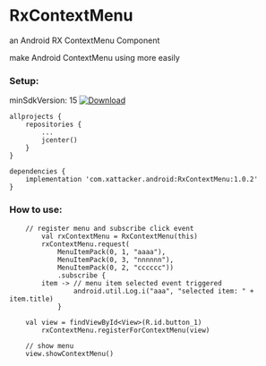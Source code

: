 # RxContextMenu
an Android RX ContextMenu Component

make Android ContextMenu using more easily

### Setup:

minSdkVersion: 15 [ ![Download](https://api.bintray.com/packages/xattacker/maven/RxContextMenu/images/download.svg?version=1.0.2) ](https://bintray.com/xattacker/maven/RxContextMenu/1.0.2/link)

``` 
allprojects {
    repositories {
        ...
        jcenter()
    }
}

dependencies {
    implementation 'com.xattacker.android:RxContextMenu:1.0.2'
}
``` 

### How to use:
``` 
	// register menu and subscribe click event
        val rxContextMenu = RxContextMenu(this)
        rxContextMenu.request(
            MenuItemPack(0, 1, "aaaa"),
            MenuItemPack(0, 3, "nnnnnn"),
            MenuItemPack(0, 2, "cccccc"))
            .subscribe {
		item -> // menu item selected event triggered
                android.util.Log.i("aaa", "selected item: " + item.title)
            }

	val view = findViewById<View>(R.id.button_1)
        rxContextMenu.registerForContextMenu(view)
	
	// show menu
	view.showContextMenu()
``` 
